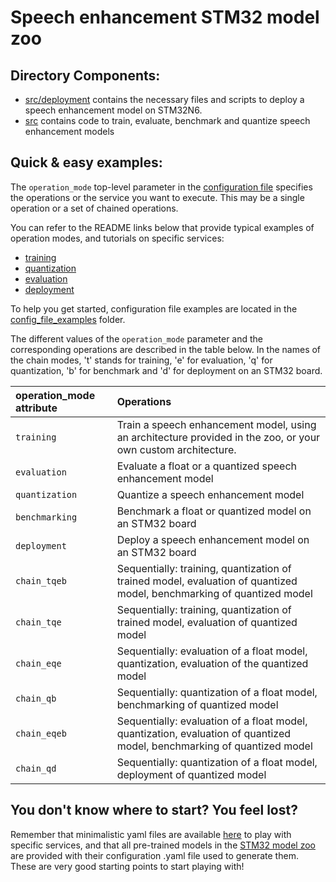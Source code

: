 # Speech enhancement STM32 model zoo

## Directory Components:
* [src/deployment](src/deployment/README.md) contains the necessary files and scripts to deploy a speech enhancement model on STM32N6.
* [src](src/README.md) contains code to train, evaluate, benchmark and quantize speech enhancement models


## Quick & easy examples:
The `operation_mode` top-level parameter in the [configuration file](./user_config.yaml) specifies the operations or the service you want to execute. This may be a single operation or a set of chained operations.

You can refer to the README links below that provide typical examples of operation modes, and tutorials on specific services:
   - [training](./src/trainers/README.md)
   - [quantization](./src/quantization/README.md)
   - [evaluation](./src/evaluators/README.md)
   - [deployment](./src/deployment/README.md)

To help you get started, configuration file examples are located in the [config_file_examples](./src/config_file_examples/) folder.

The different values of the `operation_mode` parameter and the corresponding operations are described in the table below. In the names of the chain modes, 't' stands for training, 'e' for evaluation, 'q' for quantization, 'b' for benchmark and 'd' for deployment on an STM32 board.

| operation_mode attribute | Operations |
|:---------------------------|:-----------|
| `training`| Train a speech enhancement model, using an architecture provided in the zoo, or your own custom architecture.|
| `evaluation` | Evaluate a float or a quantized speech enhancement model|
| `quantization` | Quantize a speech enhancement model |
| `benchmarking` | Benchmark a float or quantized model on an STM32 board |
| `deployment`   | Deploy a speech enhancement model on an STM32 board |
| `chain_tqeb`  | Sequentially: training, quantization of trained model, evaluation of quantized model, benchmarking of quantized model |
| `chain_tqe`    | Sequentially: training, quantization of trained model, evaluation of quantized model |
| `chain_eqe`    | Sequentially: evaluation of a float model,  quantization, evaluation of the quantized model |
| `chain_qb`     | Sequentially: quantization of a float model, benchmarking of quantized model |
| `chain_eqeb`   | Sequentially: evaluation of a float model,  quantization, evaluation of quantized model, benchmarking of quantized model |
| `chain_qd`     | Sequentially: quantization of a float model, deployment of quantized model |

## You don't know where to start? You feel lost?
Remember that minimalistic yaml files are available [here](./src/config_file_examples/) to play with specific services, and that all pre-trained models in the [STM32 model zoo](https://github.com/STMicroelectronics/stm32ai-modelzoo/) are provided with their configuration .yaml file used to generate them. These are very good starting points to start playing with!
